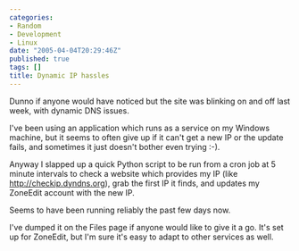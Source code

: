 ```yaml
---
categories:
- Random
- Development
- Linux
date: "2005-04-04T20:29:46Z"
published: true
tags: []
title: Dynamic IP hassles
---
```


Dunno if anyone would have noticed but the site was blinking on and off
last week, with dynamic DNS issues.

I've been using an application which runs as a service on my Windows
machine, but it seems to often give up if it can't get a new IP or the
update fails, and sometimes it just doesn't bother even trying :-).

Anyway I slapped up a quick Python script to be run from a cron job at 5
minute intervals to check a website which provides my IP (like
<http://checkip.dyndns.org>), grab the first IP it finds, and updates my
ZoneEdit account with the new IP.

Seems to have been running reliably the past few days now.

I've dumped it on the Files page if anyone would like to give it a go.
It's set up for ZoneEdit, but I'm sure it's easy to adapt to other
services as well.
